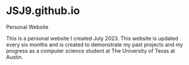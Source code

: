 # JSJ9.github.io
Personal Website

This is a personal website I created July 2023. This website is updated every six months and is created to demonstrate my past projects and my progress as a computer science student at The University of Texas at Austin.

